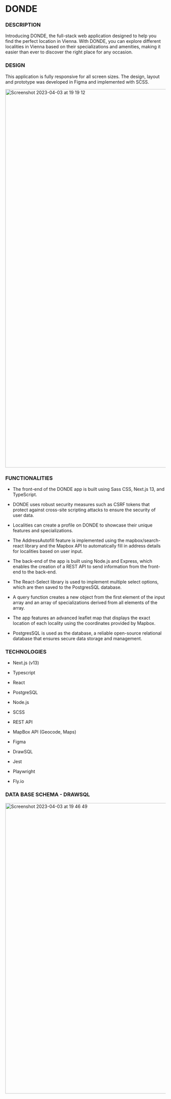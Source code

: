 <h1>DONDE</h1>

<h3>DESCRIPTION</h3>


<p>
Introducing DONDE, the full-stack web application designed to help you find the perfect location in Vienna. With DONDE, you can explore different localities in Vienna based on their specializations and amenities, making it easier than ever to discover the right place for any occasion.
</p>

<h3>DESIGN</h3>

<p>This application is fully responsive for all screen sizes. The design, layout and prototype was developed in Figma and implemented with SCSS.</p>

<img width="1188" alt="Screenshot 2023-04-03 at 19 19 12" src="https://user-images.githubusercontent.com/118064400/229592167-99b12a11-6473-4f06-97a1-bb950bcd7b82.png">


<h3>FUNCTIONALITIES</h3>


* The front-end of the DONDE app is built using Sass CSS, Next.js 13, and TypeScript.

* DONDE uses robust security measures such as CSRF tokens that protect against cross-site scripting attacks to ensure the security of user data.

* Localities can create a profile on DONDE to showcase their unique features and specializations.

* The AddressAutofill feature is implemented using the mapbox/search-react library and the Mapbox API to automatically fill in address details for localities based on user input.

* The back-end of the app is built using Node.js and Express, which enables the creation of a REST API to send information from the front-end to the back-end.

* The React-Select library is used to implement multiple select options, which are then saved to the PostgresSQL database.

* A query function creates a new object from the first element of the input array and an array of specializations derived from all elements of the array.

* The app features an advanced leaflet map that displays the exact location of each locality using the coordinates provided by Mapbox.

* PostgresSQL is used as the database, a reliable open-source relational database that ensures secure data storage and management.


<h3>TECHNOLOGIES</h3>

* Next.js (v13)

* Typescript

* React

* PostgreSQL

* Node.js

* SCSS

* REST API

* MapBox API (Geocode, Maps)

* Figma

* DrawSQL

* Jest

* Playwright

* Fly.io


<h3>DATA BASE SCHEMA - DRAWSQL</h3>

<img width="912" alt="Screenshot 2023-04-03 at 19 46 49" src="https://user-images.githubusercontent.com/118064400/229594541-da383d8f-5121-4f59-9afb-fd165d2cd0dd.png">
